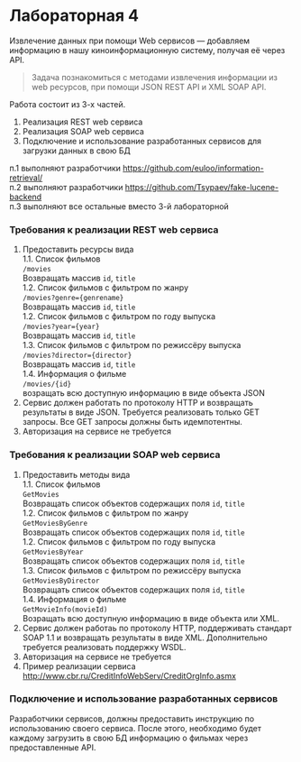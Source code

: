 # Лабораторная 4
Извлечение данных при помощи Web сервисов — добавляем информацию в нашу киноинформационную систему, получая её через API.
> Задача познакомиться с методами извлечения информации из web ресурсов, при помощи JSON REST API и XML SOAP API.

Работа состоит из 3-х частей.  
1. Реализация REST web сервиса
2. Реализация SOAP web сервиса
3. Подключение и использование разработанных сервисов для загрузки данных в свою БД

п.1 выполняют разработчики https://github.com/euloo/information-retrieval/  
п.2 выполняют разработчики https://github.com/Tsypaev/fake-lucene-backend  
п.3 выполняют все остальные вместо 3-й лабораторной


### Требования к реализации REST web сервиса
1. Предоставить ресурсы вида  
1.1. Список фильмов  
``/movies``  
Возвращать массив ``id``, ``title``  
1.2. Список фильмов с фильтром по жанру  
``/movies?genre={genrename}``  
Возвращать массив ``id``, ``title``  
1.2. Список фильмов с фильтром по году выпуска  
``/movies?year={year}``  
Возвращать массив ``id``, ``title``  
1.3. Список фильмов с фильтром по режиссёру выпуска  
``/movies?director={director}``  
Возвращать массив ``id``, ``title``  
1.4. Информация о фильме  
``/movies/{id}``  
возращать всю доступную информацию в виде объекта JSON
2. Сервис должен работать по протоколу HTTP и возвращать результаты в виде JSON. Требуется реализовать только GET запросы. Все GET запросы должны быть идемпотентны.
3. Авторизация на сервисе не требуется

### Требования к реализации SOAP web сервиса
1. Предоставить методы вида  
1.1. Список фильмов  
``GetMovies``  
Возвращать список объектов содержащих поля ``id``, ``title``  
1.2. Список фильмов с фильтром по жанру  
``GetMoviesByGenre``  
Возвращать список объектов содержащих поля ``id``, ``title``  
1.2. Список фильмов с фильтром по году выпуска  
``GetMoviesByYear``  
Возвращать список объектов содержащих поля ``id``, ``title``  
1.3. Список фильмов с фильтром по режиссёру выпуска  
``GetMoviesByDirector``  
Возвращать список объектов содержащих поля ``id``, ``title``  
1.4. Информация о фильме  
``GetMovieInfo(movieId)``  
Возращать всю доступную информацию в виде объекта или XML.
2. Сервис должен работаь по протоколу HTTP, поддерживать стандарт SOAP 1.1 и возвращать результаты в виде XML. Дополнительно требуется реализовать поддержку WSDL.
3. Авторизация на сервисе не требуется
4. Пример реализации сервиса http://www.cbr.ru/CreditInfoWebServ/CreditOrgInfo.asmx

### Подключение и использование разработанных сервисов
Разработчики сервисов, должны предоставить инструкцию по использованию своего сервиса.
После этого, необходимо будет каждому загрузить в свою БД информацию о фильмах через предоставленные API.
